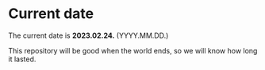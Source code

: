 # Current date

The current date is **2023.02.24.** (YYYY.MM.DD.)

This repository will be good when the world ends, so we will know how long it lasted.